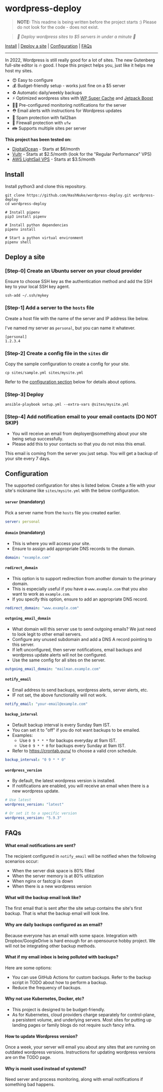 # wordpress-deploy

> **NOTE:** This readme is being written before the project starts :) Please do not look for the code - does not exist.

> *🚀 Deploy wordpress sites to $5 servers in under a minute 🚀*

[Install](#install) | [Deploy a site](#deploy-a-site) | [Configuration](#configuration) | [FAQs](#faqs)

-----

In 2022, Wordpress is still really good for a lot of sites. The new Gutenberg full-site editor is 🔥 good. I hope this project helps you, just like it helps me host my sites.

* 😍 Easy to configure
* 💰 Budget-friendly setup - works just fine on a $5 server
* ♻️ Automatic daily/weekly backups
* ⚡️ Optimized wordpress sites with [WP Super Cache](https://wordpress.org/plugins/wp-super-cache/) and [Jetpack Boost](https://wordpress.org/plugins/jetpack-boost)
* 👮‍♀️ Pre-configured monitoring notifications for the server
* ⛑ Email alerts with instructions for Wordpress updates
* 🧯 Spam protection with fail2ban
* 💪 Firewall protection with `ufw`
* 👪 Supports multiple sites per server

**This project has been tested on:**

* [DigitalOcean](https://www.digitalocean.com/) - Starts at $6/month
* [Vultr](https://www.vultr.com/) - Starts at $2.5/month (look for the "Regular Performance" VPS)
* [AWS LightSail VPS](https://aws.amazon.com/lightsail/) - Starts at $3.5/month

## Install

Install python3 and clone this repository.

```
git clone https://github.com/HashNuke/wordpress-deploy.git wordpress-deploy
cd wordpress-deploy

# Install pipenv
pip3 install pipenv

# Install python dependencies
pipenv install

# Start a python virtual environment
pipenv shell
```

## Deploy a site

### [Step-0] Create an Ubuntu server on your cloud provider

Ensure to choose SSH key as the authentication method and add the SSH key to your local SSH key agent.

```
ssh-add ~/.ssh/mykey
```

### [Step-1] Add a server to the `hosts` file

Create a host file with the name of the server and IP address like below.

I've named my server as `personal`, but you can name it whatever.

```play
[personal]
1.2.3.4
```

### [Step-2] Create a config file in the `sites` dir

Copy the sample configuration to create a config for your site.

```
cp sites/sample.yml sites/mysite.yml
```

Refer to the [configuration section](#configuration) below for details about options.

### [Step-3] Deploy

```
ansible-playbook setup.yml --extra-vars @sites/mysite.yml
```

### [Step-4] Add notification email to your email contacts (DO NOT SKIP)

* You will receive an email from deployer@something about your site being setup successfully.
* Please add this to your contacts so that you do not miss this email.

This email is coming from the server you just setup. You will get a backup of your site every 7 days.

## Configuration

The supported configuration for sites is listed below. Create a file with your site's nickname like `sites/mysite.yml` with the below configuration.

#### `server` (mandatory)

Pick a server name from the `hosts` file you created earlier.

```yaml
server: personal
```

#### `domain` (mandatory)

* This is where you will access your site.
* Ensure to assign add appropriate DNS records to the domain.

```yaml
domain: "example.com"
```

#### `redirect_domain`

* This option is to support redirection from another domain to the primary domain.
* This is especially useful if you have a `www.example.com` that you also want to work as `example.com`.
* If you specify this option, ensure to add an appropriate DNS record.

```yaml
redirect_domain: "www.example.com"
```

#### `outgoing_email_domain`

* What domain will this server use to send outgoing emails? We just need to look legit to other email servers.
* Configure any unused subdomain and add a DNS A record pointing to this server.
* If left unconfigured, then server notifications, email backups and wordpress update alerts will not be configured.
* Use the same config for all sites on the server.

```yaml
outgoing_email_domain: "mailman.example.com"
```

#### `notify_email`

* Email address to send backups, wordpress alerts, server alerts, etc.
* IF not set, the above functionality will not work.

```yaml
notify_email: "your-email@example.com"
```

#### `backup_interval`

* Default backup interval is every Sunday 9am IST.
* You can set it to "off" if you do not want backups to be emailed.
* Examples:
  * Use `0 9 * * *` for backups everyday at 9am IST.
  * Use `0 9 * * 0` for backups every Sunday at 9am IST.
* Refer to https://crontab.guru/ to choose a valid cron schedule.

```yaml
backup_interval: "0 9 * * 0"
```

#### `wordpress_version`

* By default, the latest wordpress version is installed.
* If notifications are enabled, you will receive an email when there is a new wordpress update.

```yaml
# Use latest
wordpress_version: "latest"

# Or set it to a specific version
wordpress_version: "5.9.3"
```


## FAQs

#### What email notifications are sent?

The recipient configured in `notify_email` will be notified when the following scenarios occur:
* When the server disk space is 80% filled
* When the server memory is at 80% utilization
* When nginx or fastcgi is down
* When there is a new wordpress version

#### What will the backup email look like?

The first email that is sent after the site setup contains the site's first backup. That is what the backup email will look line.

#### Why are daily backups configured as an email?

Because everyone has an email with some space. Integration with Dropbox/GoogleDrive is hard enough for an opensource hobby project. We will not be integrating other backup methods.

#### What if my email inbox is being polluted with backups?

Here are some options:
* You can use GitHub Actions for custom backups. Refer to the backup script in TODO about how to perform a backup.
* Reduce the frequency of backups.

#### Why not use Kubernetes, Docker, etc?

* This project is designed to be budget-friendly.
* As for Kubernetes, cloud providers charge separately for control-plane, a persistent volume, and underlying servers. Most sites for putting up landing pages or family blogs do not require such fancy infra.

#### How to update Wordpress version?

Once a week, your server will email you about any sites that are running on outdated wordpress versions.
Instructions for updating wordpress versions are on the TODO page.

#### Why is monit used instead of systemd?

Need server and process monitoring, along with email notifications if something bad happens.
